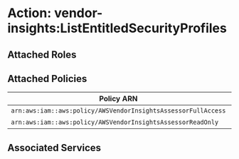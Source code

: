 # Action: vendor-insights:ListEntitledSecurityProfiles

## Attached Roles

## Attached Policies

| Policy ARN | Policy Name |
|------------|-------------|
| `arn:aws:iam::aws:policy/AWSVendorInsightsAssessorFullAccess` | [AWSVendorInsightsAssessorFullAccess](../policies.md#awsvendorinsightsassessorfullaccess) |
| `arn:aws:iam::aws:policy/AWSVendorInsightsAssessorReadOnly` | [AWSVendorInsightsAssessorReadOnly](../policies.md#awsvendorinsightsassessorreadonly) |

## Associated Services

